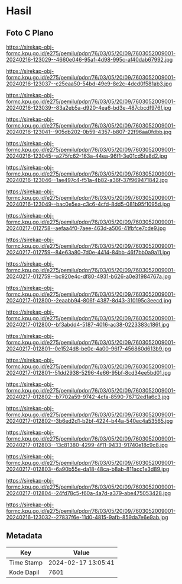 # Hasil

## Foto C Plano

https://sirekap-obj-formc.kpu.go.id/e275/pemilu/pdpr/76/03/05/20/09/7603052009001-20240216-123029--4660e046-95af-4d98-995c-af40dab67992.jpg

https://sirekap-obj-formc.kpu.go.id/e275/pemilu/pdpr/76/03/05/20/09/7603052009001-20240216-123037--c25eaa50-54bd-49e9-8e2c-4dcd0f581ab3.jpg

https://sirekap-obj-formc.kpu.go.id/e275/pemilu/pdpr/76/03/05/20/09/7603052009001-20240216-123039--83a2eb5a-d920-4ea6-bd3e-487cbcdf976f.jpg

https://sirekap-obj-formc.kpu.go.id/e275/pemilu/pdpr/76/03/05/20/09/7603052009001-20240216-123041--905db202-0b59-4357-b807-22f96aa0fdbb.jpg

https://sirekap-obj-formc.kpu.go.id/e275/pemilu/pdpr/76/03/05/20/09/7603052009001-20240216-123045--a275fc62-163a-44ea-96f1-3e01cd5fa8d2.jpg

https://sirekap-obj-formc.kpu.go.id/e275/pemilu/pdpr/76/03/05/20/09/7603052009001-20240216-123046--1ae497c4-f51a-4b82-a36f-37f969471842.jpg

https://sirekap-obj-formc.kpu.go.id/e275/pemilu/pdpr/76/03/05/20/09/7603052009001-20240216-123049--bac0e5ea-c3c6-4cfd-8dd5-081b95f1095d.jpg

https://sirekap-obj-formc.kpu.go.id/e275/pemilu/pdpr/76/03/05/20/09/7603052009001-20240217-012758--aefaa4f0-7aee-463d-a506-41fbfce7cde9.jpg

https://sirekap-obj-formc.kpu.go.id/e275/pemilu/pdpr/76/03/05/20/09/7603052009001-20240217-012759--84e63a80-7d0e-4414-84bb-46f7bb0a9a11.jpg

https://sirekap-obj-formc.kpu.go.id/e275/pemilu/pdpr/76/03/05/20/09/7603052009001-20240217-012759--bc920e4c-df80-4931-b626-a0e31984767a.jpg

https://sirekap-obj-formc.kpu.go.id/e275/pemilu/pdpr/76/03/05/20/09/7603052009001-20240217-012800--2eaabb94-806f-4387-8d43-310195c3eecd.jpg

https://sirekap-obj-formc.kpu.go.id/e275/pemilu/pdpr/76/03/05/20/09/7603052009001-20240217-012800--bf3abdd4-5187-4016-ac38-0223383c186f.jpg

https://sirekap-obj-formc.kpu.go.id/e275/pemilu/pdpr/76/03/05/20/09/7603052009001-20240217-012801--0e1524d8-be0c-4a00-96f7-456860d613b9.jpg

https://sirekap-obj-formc.kpu.go.id/e275/pemilu/pdpr/76/03/05/20/09/7603052009001-20240217-012801--51dd2938-5296-4e66-95bf-8cd34ee5bd01.jpg

https://sirekap-obj-formc.kpu.go.id/e275/pemilu/pdpr/76/03/05/20/09/7603052009001-20240217-012802--b7702a59-9742-4cfa-8590-76712ed1a6c3.jpg

https://sirekap-obj-formc.kpu.go.id/e275/pemilu/pdpr/76/03/05/20/09/7603052009001-20240217-012802--3b6ed2d1-b2bf-4224-b44a-540ec4a53565.jpg

https://sirekap-obj-formc.kpu.go.id/e275/pemilu/pdpr/76/03/05/20/09/7603052009001-20240217-012803--13c81380-4299-4f11-9433-91740e18c9c8.jpg

https://sirekap-obj-formc.kpu.go.id/e275/pemilu/pdpr/76/03/05/20/09/7603052009001-20240217-012803--6a90b55e-da18-48ca-b8ab-811acc1e3d89.jpg

https://sirekap-obj-formc.kpu.go.id/e275/pemilu/pdpr/76/03/05/20/09/7603052009001-20240217-012804--24fd78c5-f60a-4a7d-a379-abe475053428.jpg

https://sirekap-obj-formc.kpu.go.id/e275/pemilu/pdpr/76/03/05/20/09/7603052009001-20240216-123032--27837f6e-11d0-4815-9afb-859da7e6e9ab.jpg


## Metadata

| Key        | Value               |
| ---------- | ------------------- |
| Time Stamp | 2024-02-17 13:05:41 |
| Kode Dapil | 7601                |



